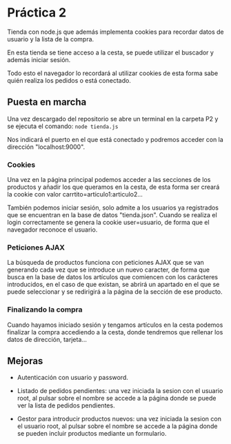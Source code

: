  # Práctica 2

Tienda con node.js que además implementa cookies para recordar datos de usuario y la lista de la compra.

En esta tienda se tiene acceso a la cesta, se puede utilizar el buscador y además iniciar sesión.

Todo esto el navegador lo recordará al utilizar cookies de esta forma sabe quién realiza los pedidos o está conectado.

## Puesta en marcha

Una vez descargado del repositorio se abre un terminal en la carpeta P2 y se ejecuta el comando:  `node tienda.js`

Nos indicará el puerto en el que está conectado y podremos acceder con la dirección "localhost:9000".

### Cookies
Una vez en la página principal podemos acceder a las secciones de los productos y añadir los que queramos en la cesta, de esta forma ser creará la cookie con valor carrtito=articulo1:articulo2...

También podemos iniciar sesión, solo admite a los usuarios ya registrados que se encuentran en la base de datos "tienda.json". Cuando se realiza el login correctamente se genera la cookie user=usuario, de forma que el navegador reconoce el usuario.

### Peticiones AJAX
La búsqueda de productos funciona con peticiones AJAX que se van generando cada vez que se introduce un nuevo caracter, de forma que busca en la base de datos los artículos que comiencen con los carácteres introducidos, en el caso de que existan, se abrirá un apartado en el que se puede seleccionar y se redirigirá a la página de la sección de ese producto.

### Finalizando la compra
Cuando hayamos iniciado sesión y tengamos artículos en la cesta podemos finalizar la compra accediendo a la cesta, donde tendremos que rellenar los datos de dirección, tarjeta...

## Mejoras

* Autenticación con usuario y password.

* Listado de pedidos pendientes: una vez iniciada la sesion con el usuario root, al pulsar sobre el nombre se accede a la página donde se puede ver la lista de pedidos pendientes.

* Gestor para introducir productos nuevos: una vez iniciada la sesion con el usuario root, al pulsar sobre el nombre se accede a la página donde se pueden incluir productos mediante un formulario.